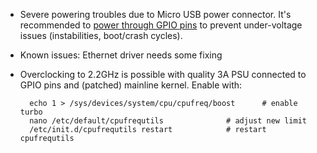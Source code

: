 - Severe powering troubles due to Micro USB power connector. It's recommended to [power through GPIO pins](https://forum.armbian.com/index.php?/topic/3327-asus-tinkerboard/&do=findComment&comment=32047) to prevent under-voltage issues (instabilities, boot/crash cycles).
- Known issues: Ethernet driver needs some fixing
- Overclocking to 2.2GHz is possible with quality 3A PSU connected to GPIO pins and (patched) mainline kernel. Enable with:

		echo 1 > /sys/devices/system/cpu/cpufreq/boost		# enable turbo
		nano /etc/default/cpufrequtils 				# adjust new limit
		/etc/init.d/cpufrequtils restart 			# restart cpufrequtils

